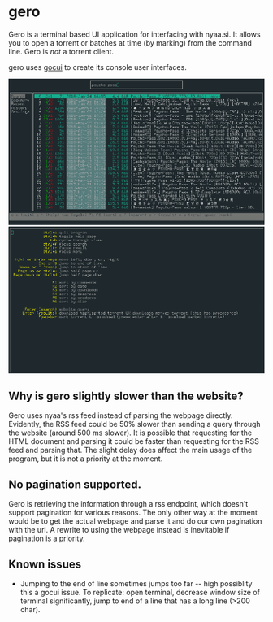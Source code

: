 # gero
Gero is a terminal based UI application for interfacing with nyaa.si. It allows you to 
open a torrent or batches at time (by marking) from the command line. Gero is *not* a torrent client. 

gero uses [gocui](https://github.com/jroimartin/gocui) to create its console user interfaces.

![Example](https://raw.githubusercontent.com/hueyjj/gero/master/screenshots/example.png)
![Help](https://raw.githubusercontent.com/hueyjj/gero/master/screenshots/help.png)


## Why is gero slightly slower than the website?
Gero uses nyaa's rss feed instead of parsing the webpage directly. Evidently, the RSS feed could be 50% slower than sending a query through the website (around 500 ms slower).
It is possible that requesting for the HTML document and parsing it could be faster than
requesting for the RSS feed and parsing that. The slight delay does affect the main usage of the
program, but it is not a priority at the moment.

## No pagination supported. 
Gero is retrieving the information through a rss endpoint, which doesn't support pagination for various reasons. The only other way at the moment would be to get the actual webpage and parse it and do our own pagination with the url. A rewrite to using the webpage instead is inevitable if pagination is a priority.

## Known issues
- Jumping to the end of line sometimes jumps too far -- high possiblity this a gocui issue. 
To replicate: open terminal, decrease window size of terminal significantly, jump to end of a line that has a long line (>200 char). 